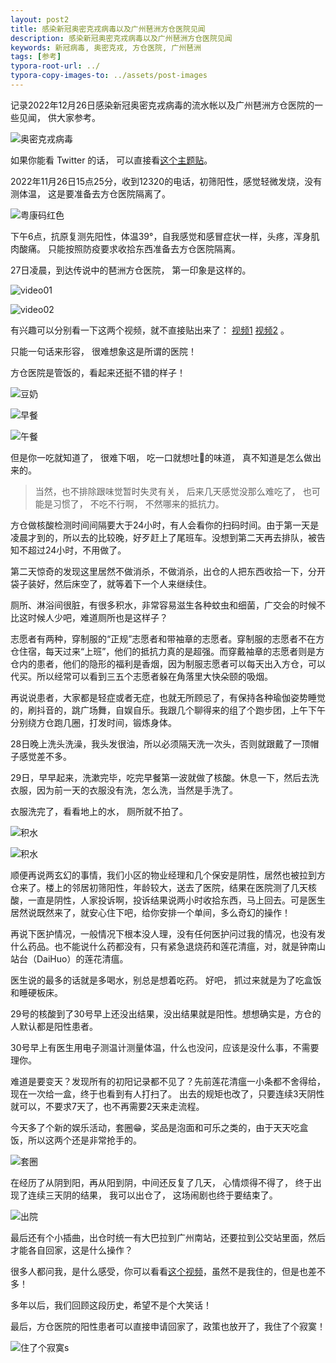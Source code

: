 ```yaml
---
layout: post2
title: 感染新冠奥密克戎病毒以及广州琶洲方仓医院见闻
description: 感染新冠奥密克戎病毒以及广州琶洲方仓医院见闻
keywords: 新冠病毒, 奥密克戎, 方仓医院, 广州琶洲
tags: [参考]
typora-root-url: ../
typora-copy-images-to: ../assets/post-images
---
```


记录2022年12月26日感染新冠奥密克戎病毒的流水帐以及广州琶洲方仓医院的一些见闻， 供大家参考。

![奥密克戎病毒](/assets/post-images/omicron.jpeg)

如果你能看 Twitter 的话， 可以直接看[这个主题贴](https://twitter.com/zhimin_zhang/status/1596452679772880896)。

2022年11月26日15点25分，收到12320的电话，初筛阳性，感觉轻微发烧，没有测体温， 这是要准备去方仓医院隔离了。

![粤康码红色](/assets/post-images/yuekangma-is-red.jpeg)

下午6点，抗原复测先阳性，体温39°，自我感觉和感冒症状一样，头疼，浑身肌肉酸痛。 只能按照防疫要求收拾东西准备去方仓医院隔离。

27日凌晨，到达传说中的琶洲方仓医院， 第一印象是这样的。

![video01](/assets/post-images/140_1670674409.video_thumb.jpg)

![video02](/assets/post-images/141_1670674439.video_thumb.jpg)

有兴趣可以分别看一下这两个视频，就不直接贴出来了： [视频1](/assets/post-images/140_1670674409.mp4) [视频2](/assets/post-images/141_1670674439.mp4) 。

只能一句话来形容， 很难想象这是所谓的医院！

方仓医院是管饭的，看起来还挺不错的样子！

![豆奶](/assets/post-images/Fihn2RgXgAE133-.jpeg)

![早餐](/assets/post-images/FihossiUAAEqg4c.jpeg)

![午餐](/assets/post-images/FikJ_cmXoAAFFx5.jpeg)

但是你一吃就知道了， 很难下咽， 吃一口就想吐🤮的味道， 真不知道是怎么做出来的。

> 当然，也不排除跟味觉暂时失灵有关， 后来几天感觉没那么难吃了， 也可能是习惯了， 不吃不行啊， 不然哪来的抵抗力。

方仓做核酸检测时间间隔要大于24小时，有人会看你的扫码时间。由于第一天是凌晨才到的，所以去的比较晚，好歹赶上了尾班车。没想到第二天再去排队，被告知不超过24小时，不用做了。

第二天惊奇的发现这里居然不做消杀，不做消杀，出仓的人把东西收拾一下，分开袋子装好，然后床空了，就等着下一个人来继续住。

厕所、淋浴间很脏，有很多积水，非常容易滋生各种蚊虫和细菌，广交会的时候不比这时候人少吧，难道厕所也是这样子？

志愿者有两种，穿制服的“正规”志愿者和带袖章的志愿者。穿制服的志愿者不在方仓住宿，每天过来“上班”，他们的抵抗力真的是超强。而穿戴袖章的志愿者则是方仓内的患者，他们的隐形的福利是香烟，因为制服志愿者可以每天出入方仓，可以代买。所以经常可以看到三五个志愿者躲在角落里大快朵颐的吸烟。

再说说患者，大家都是轻症或者无症，也就无所顾忌了，有保持各种瑜伽姿势睡觉的，刷抖音的，跳广场舞，自娱自乐。我跟几个聊得来的组了个跑步团，上午下午分别绕方仓跑几圈，打发时间，锻炼身体。

28日晚上洗头洗澡，我头发很油，所以必须隔天洗一次头，否则就跟戴了一顶帽子感觉差不多。

29日，早早起来，洗漱完毕，吃完早餐第一波就做了核酸。休息一下，然后去洗衣服，因为前一天的衣服没有洗，怎么洗，当然是手洗了。

衣服洗完了，看看地上的水， 厕所就不拍了。

![积水](/assets/post-images/Fis0KgXaEAAhxed.jpeg)

![积水](/assets/post-images/Fis0SgJakAADX5J.jpeg)

顺便再说两玄幻的事情，我们小区的物业经理和几个保安是阴性，居然也被拉到方仓来了。楼上的邻居初筛阳性，年龄较大，送去了医院，结果在医院测了几天核酸，一直是阴性，人家投诉啊，投诉结果说两小时收拾东西，马上回去。可是医生居然说既然来了，就安心住下吧，给你安排一个单间，多么奇幻的操作！

再说下医护情况，一般情况下根本没人理，没有任何医护问过我的情况，也没有发什么药品。也不能说什么药都没有，只有紧急退烧药和莲花清瘟，对，就是钟南山站台（DaiHuo）的莲花清瘟。

医生说的最多的话就是多喝水，别总是想着吃药。 好吧， 抓过来就是为了吃盒饭和睡硬板床。

29号的核酸到了30号早上还没出结果，没出结果就是阳性。想想确实是，方仓的人默认都是阳性患者。

30号早上有医生用电子测温计测量体温，什么也没问，应该是没什么事，不需要理你。

难道是要变天？发现所有的初阳记录都不见了？先前莲花清瘟一小条都不舍得给，现在一次给一盒，终于也看到有人打扫了。 出去的规矩也改了，只要连续3天阴性就可以，不要求7天了，也不再需要2天来走流程。

今天多了个新的娱乐活动，套圈😁，奖品是泡面和可乐之类的，由于天天吃盒饭，所以这两个还是非常抢手的。

![套圈](/assets/post-images/Fi9q7N5WAAEHKvX.jpeg)

在经历了从阴到阳，再从阳到阴，中间还反复了几天， 心情烦得不得了， 终于出现了连续三天阴的结果， 我可以出仓了， 这场闹剧也终于要结束了。

![出院](/assets/post-images/FjfsIf3aEAAgoDB.jpeg)

最后还有个小插曲，出仓时统一有大巴拉到广州南站，还要拉到公交站里面，然后才能各自回家，这是什么操作？

很多人都问我，是什么感受，你可以看看[这个视频](/assets/post-images/142_1670676454.mp4)，虽然不是我住的，但是也差不多！

多年以后，我们回顾这段历史，希望不是个大笑话！

最后，方仓医院的阳性患者可以直接申请回家了，政策也放开了，我住了个寂寞！

![住了个寂寞s](/assets/post-images/1431670676882_.pic.jpg)
